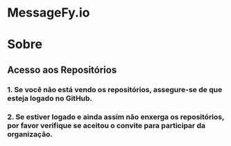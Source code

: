 # MessageFy.io

# Sobre

## Acesso aos Repositórios

### 1. Se você não está vendo os repositórios, assegure-se de que esteja logado no GitHub.
### 2. Se estiver logado e ainda assim não enxerga os repositórios, por favor verifique se aceitou o convite para participar da organização.

